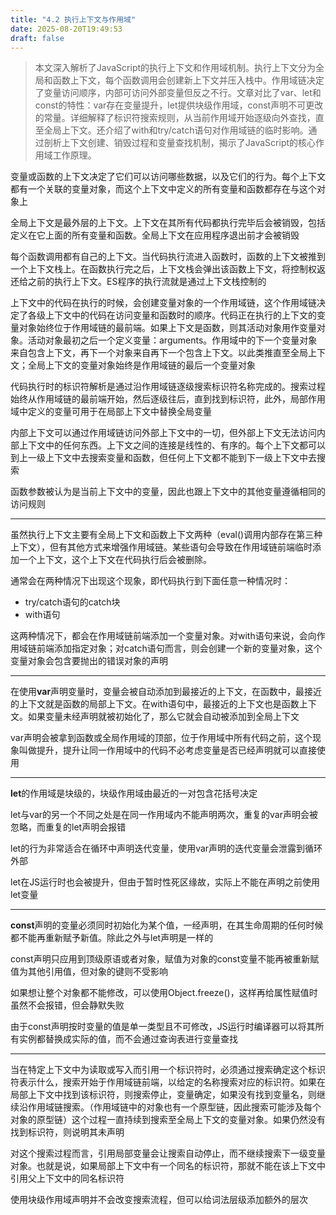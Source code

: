 ```yaml
---
title: "4.2 执行上下文与作用域"
date: 2025-08-20T19:49:53
draft: false
---
```


> 本文深入解析了JavaScript的执行上下文和作用域机制。执行上下文分为全局和函数上下文，每个函数调用会创建新上下文并压入栈中。作用域链决定了变量访问顺序，内部可访问外部变量但反之不行。文章对比了var、let和const的特性：var存在变量提升，let提供块级作用域，const声明不可更改的常量。详细解释了标识符搜索规则，从当前作用域开始逐级向外查找，直至全局上下文。还介绍了with和try/catch语句对作用域链的临时影响。通过剖析上下文创建、销毁过程和变量查找机制，揭示了JavaScript的核心作用域工作原理。

变量或函数的上下文决定了它们可以访问哪些数据，以及它们的行为。每个上下文都有一个关联的变量对象，而这个上下文中定义的所有变量和函数都存在与这个对象上

全局上下文是最外层的上下文。上下文在其所有代码都执行完毕后会被销毁，包括定义在它上面的所有变量和函数。全局上下文在应用程序退出前才会被销毁

每个函数调用都有自己的上下文。当代码执行流进入函数时，函数的上下文被推到一个上下文栈上。在函数执行完之后，上下文栈会弹出该函数上下文，将控制权返还给之前的执行上下文。ES程序的执行流就是通过上下文栈控制的

上下文中的代码在执行的时候，会创建变量对象的一个作用域链，这个作用域链决定了各级上下文中的代码在访问变量和函数时的顺序。代码正在执行的上下文的变量对象始终位于作用域链的最前端。如果上下文是函数，则其活动对象用作变量对象。活动对象最初之后一个定义变量：arguments。作用域中的下一个变量对象来自包含上下文，再下一个对象来自再下一个包含上下文。以此类推直至全局上下文；全局上下文的变量对象始终是作用域链的最后一个变量对象

代码执行时的标识符解析是通过沿作用域链逐级搜索标识符名称完成的。搜索过程始终从作用域链的最前端开始，然后逐级往后，直到找到标识符，此外，局部作用域中定义的变量可用于在局部上下文中替换全局变量

内部上下文可以通过作用域链访问外部上下文中的一切，但外部上下文无法访问内部上下文中的任何东西。上下文之间的连接是线性的、有序的。每个上下文都可以到上一级上下文中去搜索变量和函数，但任何上下文都不能到下一级上下文中去搜索

函数参数被认为是当前上下文中的变量，因此也跟上下文中的其他变量遵循相同的访问规则

---

虽然执行上下文主要有全局上下文和函数上下文两种（eval()调用内部存在第三种上下文），但有其他方式来增强作用域链。某些语句会导致在作用域链前端临时添加一个上下文，这个上下文在代码执行后会被删除。

通常会在两种情况下出现这个现象，即代码执行到下面任意一种情况时：

- try/catch语句的catch块
- with语句

这两种情况下，都会在作用域链前端添加一个变量对象。对with语句来说，会向作用域链前端添加指定对象；对catch语句而言，则会创建一个新的变量对象，这个变量对象会包含要抛出的错误对象的声明

---

在使用**var**声明变量时，变量会被自动添加到最接近的上下文，在函数中，最接近的上下文就是函数的局部上下文。在with语句中，最接近的上下文也是函数上下文。如果变量未经声明就被初始化了，那么它就会自动被添加到全局上下文

var声明会被拿到函数或全局作用域的顶部，位于作用域中所有代码之前，这个现象叫做提升，提升让同一作用域中的代码不必考虑变量是否已经声明就可以直接使用

---

**let**的作用域是块级的，块级作用域由最近的一对包含花括号决定

let与var的另一个不同之处是在同一作用域内不能声明两次，重复的var声明会被忽略，而重复的let声明会报错

let的行为非常适合在循环中声明迭代变量，使用var声明的迭代变量会泄露到循环外部

let在JS运行时也会被提升，但由于暂时性死区缘故，实际上不能在声明之前使用let变量

---

**const**声明的变量必须同时初始化为某个值，一经声明，在其生命周期的任何时候都不能再重新赋予新值。除此之外与let声明是一样的

const声明只应用到顶级原语或者对象，赋值为对象的const变量不能再被重新赋值为其他引用值，但对象的键则不受影响

如果想让整个对象都不能修改，可以使用Object.freeze()，这样再给属性赋值时虽然不会报错，但会静默失败

由于const声明按时变量的值是单一类型且不可修改，JS运行时编译器可以将其所有实例都替换成实际的值，而不会通过查询表进行变量查找

---

当在特定上下文中为读取或写入而引用一个标识符时，必须通过搜索确定这个标识符表示什么，搜索开始于作用域链前端，以给定的名称搜索对应的标识符。如果在局部上下文中找到该标识符，则搜索停止，变量确定，如果没有找到变量名，则继续沿作用域链搜索。（作用域链中的对象也有一个原型链，因此搜索可能涉及每个对象的原型链）这个过程一直持续到搜索至全局上下文的变量对象。如果仍然没有找到标识符，则说明其未声明

对这个搜索过程而言，引用局部变量会让搜索自动停止，而不继续搜索下一级变量对象。也就是说，如果局部上下文中有一个同名的标识符，那就不能在该上下文中引用父上下文中的同名标识符

使用块级作用域声明并不会改变搜索流程，但可以给词法层级添加额外的层次

